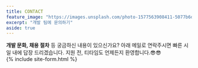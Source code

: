 ```yaml
---
title: CONTACT
feature_image: "https://images.unsplash.com/photo-1577563908411-5077b6dc7624?ixlib=rb-1.2.1&ixid=MnwxMjA3fDB8MHxwaG90by1wYWdlfHx8fGVufDB8fHx8&auto=format&fit=crop&w=1170&q=80"
excerpt: "개발 팀에 문의하기"
aside: true
---
```


**개발 문화, 채용 절차** 등 궁금하신 내용이 있으신가요? 아래 메일로 연락주시면 빠른 시일 내에 답장 드리겠습니다. 
지원 전, 티타임도 언제든지 환영합니다.😎😎  
{% include site-form.html %}